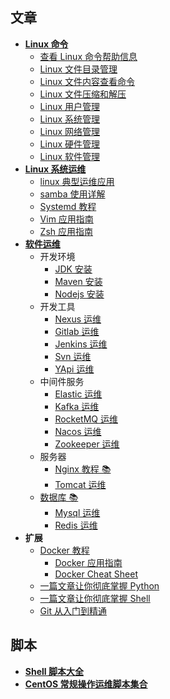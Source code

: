 ## 文章

- [**Linux 命令**](linux/cli/README.md)
  - [查看 Linux 命令帮助信息](linux/cli/查看Linux命令帮助信息.md)
  - [Linux 文件目录管理](linux/cli/Linux文件目录管理.md)
  - [Linux 文件内容查看命令](linux/cli/Linux文件内容查看编辑.md)
  - [Linux 文件压缩和解压](linux/cli/Linux文件压缩和解压.md)
  - [Linux 用户管理](linux/cli/Linux用户管理.md)
  - [Linux 系统管理](linux/cli/Linux系统管理.md)
  - [Linux 网络管理](linux/cli/Linux网络管理.md)
  - [Linux 硬件管理](linux/cli/Linux硬件管理.md)
  - [Linux 软件管理](linux/cli/Linux硬件管理.md)
- [**Linux 系统运维**](linux/ops/README.md)
  - [linux 典型运维应用](linux/ops/linux典型运维应用.md)
  - [samba 使用详解](linux/ops/samba使用详解.md)
  - [Systemd 教程](linux/ops/systemd.md)
  - [Vim 应用指南](linux/ops/vim.md)
  - [Zsh 应用指南](linux/ops/zsh.md)
- [**软件运维**](linux/soft/README.md)
  - 开发环境
    - [JDK 安装](linux/soft/jdk-install.md)
    - [Maven 安装](linux/soft/maven-install.md)
    - [Nodejs 安装](linux/soft/nodejs-install.md)
  - 开发工具
    - [Nexus 运维](linux/soft/nexus-ops.md)
    - [Gitlab 运维](linux/soft/kafka-install.md)
    - [Jenkins 运维](linux/soft/jenkins.md)
    - [Svn 运维](linux/soft/svn-ops.md)
    - [YApi 运维](linux/soft/yapi-ops.md)
  - 中间件服务
    - [Elastic 运维](linux/soft/elastic)
    - [Kafka 运维](linux/soft/kafka-install.md)
    - [RocketMQ 运维](linux/soft/rocketmq-install.md)
    - [Nacos 运维](linux/soft/nacos-install.md)
    - [Zookeeper 运维](https://github.com/dunwu/javaweb/blob/master/docs/technology/monitor/zookeeper-ops.md)
  - 服务器
    - [Nginx 教程 📚](https://github.com/dunwu/nginx-tutorial)
    - [Tomcat 运维](linux/soft/tomcat-install.md)
  - [数据库 📚](https://github.com/dunwu/db-tutorial)
    - [Mysql 运维](https://github.com/dunwu/db-tutorial/blob/master/docs/sql/mysql/mysql-ops.md)
    - [Redis 运维](https://github.com/dunwu/db-tutorial/blob/master/docs/nosql/redis/redis-ops.md)
- **扩展**
  - [Docker 教程](docker)
    - [Docker 应用指南](docker/docker.md)
    - [Docker Cheat Sheet](docker/docker-cheat-sheet.md)
  - [一篇文章让你彻底掌握 Python](https://github.com/dunwu/blog/blob/master/source/_posts/coding/python.md)
  - [一篇文章让你彻底掌握 Shell](https://github.com/dunwu/blog/blob/master/source/_posts/coding/shell.md)
  - [Git 从入门到精通](https://github.com/dunwu/blog/blob/master/source/_posts/tools/git.md)

## 脚本

- [**Shell 脚本大全**](https://github.com/dunwu/linux-tutorial/tree/master/codes/linux/sys)
- [**CentOS 常规操作运维脚本集合**](https://github.com/dunwu/linux-tutorial/tree/master/codes/linux/sys)
